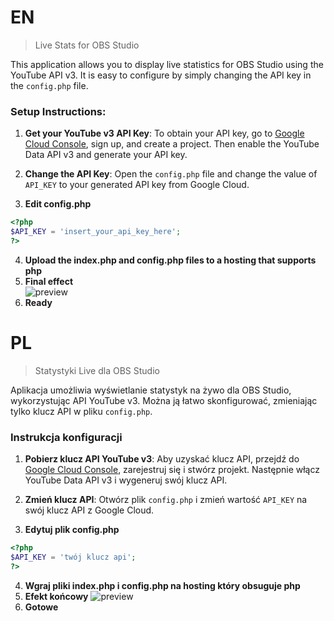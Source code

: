 # EN
> Live Stats for OBS Studio

This application allows you to display live statistics for OBS Studio using the YouTube API v3. It is easy to configure by simply changing the API key in the `config.php` file.

### Setup Instructions:

1. **Get your YouTube v3 API Key**:
   To obtain your API key, go to [Google Cloud Console](https://console.developers.google.com/), sign up, and create a project. Then enable the YouTube Data API v3 and generate your API key.

2. **Change the API Key**:
   Open the `config.php` file and change the value of `API_KEY` to your generated API key from Google Cloud.
   
3. **Edit config.php**
```php
<?php
$API_KEY = 'insert_your_api_key_here';
?>
```
4. **Upload the index.php and config.php files to a hosting that supports php**
5. **Final effect**   
![preview](https://i.imgur.com/X2cVxVT.png)
6. **Ready**


# PL
> Statystyki Live dla OBS Studio 

Aplikacja umożliwia wyświetlanie statystyk na żywo dla OBS Studio, wykorzystując API YouTube v3. Można ją łatwo skonfigurować, zmieniając tylko klucz API w pliku `config.php`.

### Instrukcja konfiguracji 

1. **Pobierz klucz API YouTube v3**:
   Aby uzyskać klucz API, przejdź do [Google Cloud Console](https://console.developers.google.com/), zarejestruj się i stwórz projekt. Następnie włącz YouTube Data API v3 i wygeneruj swój klucz API.

2. **Zmień klucz API**:
   Otwórz plik `config.php` i zmień wartość `API_KEY` na swój klucz API z Google Cloud.
   
3. **Edytuj plik config.php**
```php
<?php
$API_KEY = 'twój klucz api';
?>
```
4. **Wgraj pliki index.php i config.php na hosting który obsuguje php**
5. **Efekt końcowy**
![preview](https://i.imgur.com/fLapP2Q.png)
6. **Gotowe**

